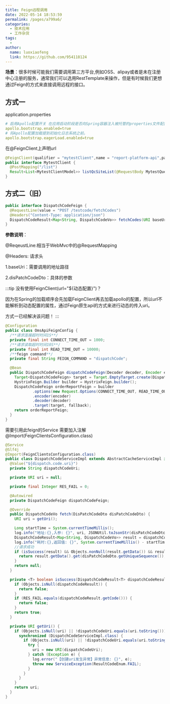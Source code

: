 ```yaml
---
title: Feign远程调用
date: 2022-05-14 18:53:59
permalink: /pages/a799a6/
categories:
  - 技术应用
  - 工作杂货
tags:
  - 
author: 
  name: luoxiaofeng
  link: https://github.com/954118124
---
```


**场景**：很多时候可能我们需要调用第三方平台,例如OSS、alipay或者是未在注册中心注册的服务，通常我们可以选用RestTemplate来操作，但是有时候我们更想通过Feign的方式来直接调用远程的接口。

<!-- more -->

## 方式一
application.properties
````yaml
# 启用Apollo配置开关 在应用启动阶段是否向Spring容器注入被托管的properties文件配置信息。
apollo.bootstrap.enabled=true
# 将Apollo配置加载提到初始化日志系统之前。
apollo.bootstrap.eagerLoad.enabled=true
````
在@FeignClient上声明url
````java
@FeignClient(qualifier = "mytestClient",name = "report-platform-api",path = "/reportApi/qc",url = "${report.api.url}")
public interface MytestClient {
  @PostMapping("/list")
  Result<List<MytestClientModel>> listQcSiteList(@RequestBody MytestQuery param);
}
````

## 方式二（旧）

````java
public interface DispatchCodeFeign {
  @RequestLine(value = "POST /testcode/fetchCodes")
  @Headers("Content-Type: application/json")
  DispatchCodeResult<Map<String, DispatchCodeVo>> fetchCodes(URI baseUri, @RequestBody List<DisPatchCodeDto> disPatchCodeDtos);
}
````

**参数说明**：

@ReqeustLine:相当于WebMvc中的@RequestMapping

@Headers: 请求头

1.baseUri：需要调用的地址路径

2.disPatchCodeDto：具体的参数

:::tip
没有使用FeignClient(url="${动态配置}")？

因为在Spring的加载顺序会先加载FeignClient再去加载apollo的配置，所以url不能解析到动态配置的属性，通过Feign原生api的方式来进行动态的传入uri。

方式一已经解决该问题！
:::


````java
@Configuration
public class OmsApiFeignConfig {
  /**请求连接超时时间1S**/
  private final int CONNECT_TIME_OUT = 1000;
  /**请求读取超时时间10S**/
  private final int READ_TIME_OUT = 10000;
  /**feign command**/
  private final String FEIGN_COMMAND = "dispatchCode";

  @Bean
  public DispatchCodeFeign dispatchCodeFeign(Decoder decoder, Encoder encoder, DispatchCodeFallBack fallback) {
    Target<DispatchCodeFeign> target = Target.EmptyTarget.create(DispatchCodeFeign.class, FEIGN_COMMAND);
    HystrixFeign.Builder builder = HystrixFeign.builder();
    DispatchCodeFeign orderReportFeign = builder
            .options(new Request.Options(CONNECT_TIME_OUT, READ_TIME_OUT))
            .encoder(encoder)
            .decoder(decoder)
            .target(target, fallback);
    return orderReportFeign;
  }
}
````

需要引用此feign的Service 需要加入注解 @Import(FeignClientsConfiguration.class)

````java
@Service
@Slf4j
@Import(FeignClientsConfiguration.class)
public class DispatchCodeServiceImpl extends AbstractCacheServiceImpl implements IDispatchCodeService {
  @Value("${dispatch.code.uri}")
  private String dispatchCodeUri;

  private URI uri = null;

  private final Integer RES_FAIL = 0;

  @Autowired
  private DispatchCodeFeign dispatchCodeFeign;

  @Override
  public DispatchCodeVo fetch(DisPatchCodeDto disPatchCodeDto) {
    URI uri = getUri();

    Long startTime = System.currentTimeMillis();
    log.info("地址:{},入参: {}", uri, JSONUtil.toJsonStr(disPatchCodeDto));
    DispatchCodeResult<Map<String, DispatchCodeVo>> result = dispatchCodeFeign.fetchCodes(uri, Arrays.asList(disPatchCodeDto));
    log.info("耗时:{},返回值: {}", System.currentTimeMillis() - startTime, JSONUtil.toJsonStr(result));
    //请求成功
    if (isSuccess(result) && Objects.nonNull(result.getData()) && result.getData().containsKey(disPatchCodeDto.getUniqueSequence())) {
      return result.getData().get(disPatchCodeDto.getUniqueSequence());
    }
    return null;
  }

  private <T> boolean isSuccess(DispatchCodeResult<T> dispatchCodeResult) {
    if (Objects.isNull(dispatchCodeResult)) {
      return false;
    }
    if (RES_FAIL.equals(dispatchCodeResult.getCode())) {
      return false;
    }
    return true;
  }

  private URI getUri() {
    if (Objects.isNull(uri) || !dispatchCodeUri.equals(uri.toString())) {
      synchronized (DispatchCodeServiceImpl.class) {
        if (Objects.isNull(uri) || !dispatchCodeUri.equals(uri.toString())) {
          try {
            uri = new URI(dispatchCodeUri);
          } catch (Exception e) {
            log.error("【创建uri发生异常】异常信息: {}", e);
            throw new ServiceException(ResultCodeEnum.FAIL);
          }
        }
      }
    }
    return uri;
  }
}
````